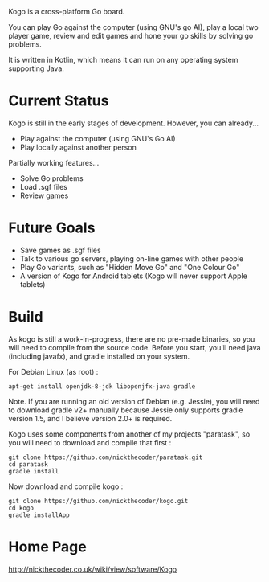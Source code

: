 Kogo is a cross-platform Go board.

You can play Go against the computer (using GNU's go AI), play a local two player game, review and edit games and hone your go skills by solving go problems.

It is written in Kotlin, which means it can run on any operating system supporting Java.

Current Status
==============

Kogo is still in the early stages of development. However, you can already...

* Play against the computer (using GNU's Go AI)
* Play locally against another person 

Partially working features...

* Solve Go problems
* Load .sgf files
* Review games 

Future Goals
============

* Save games as .sgf files
* Talk to various go servers, playing on-line games with other people
* Play Go variants, such as "Hidden Move Go" and "One Colour Go"
* A version of Kogo for Android tablets (Kogo will never support Apple tablets) 

Build
=====

As kogo is still a work-in-progress, there are no pre-made binaries, so you will need to compile from the source code.
Before you start, you'll need java (including javafx), and gradle installed on your system.

For Debian Linux (as root) :

    apt-get install openjdk-8-jdk libopenjfx-java gradle

Note. If you are running an old version of Debian (e.g. Jessie), you will need to download gradle v2+ manually
because Jessie only supports gradle version 1.5, and I believe version 2.0+ is required.

Kogo uses some components from another of my projects "paratask", so you will need to download and compile that first :

    git clone https://github.com/nickthecoder/paratask.git
    cd paratask
    gradle install

Now download and compile kogo :

    git clone https://github.com/nickthecoder/kogo.git
    cd kogo
    gradle installApp


Home Page
=========

http://nickthecoder.co.uk/wiki/view/software/Kogo
